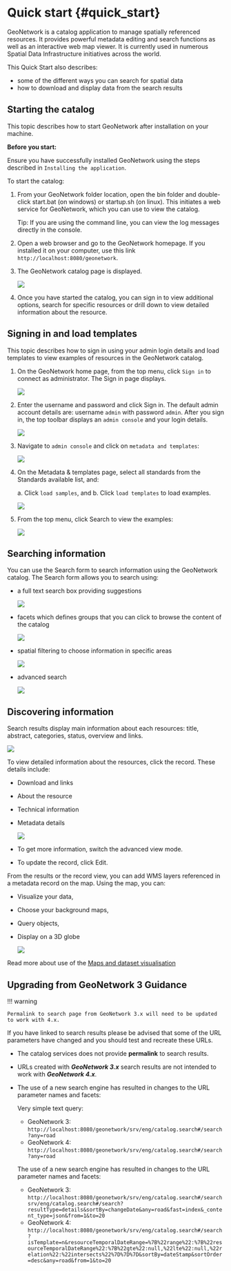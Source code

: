# Quick start {#quick_start}

GeoNetwork is a catalog application to manage spatially referenced resources. It provides powerful metadata editing and search functions as well as an interactive web map viewer. It is currently used in numerous Spatial Data Infrastructure initiatives across the world.

This Quick Start also describes:

-   some of the different ways you can search for spatial data
-   how to download and display data from the search results

## Starting the catalog

This topic describes how to start GeoNetwork after installation on your machine.

**Before you start:**

Ensure you have successfully installed GeoNetwork using the steps described in `Installing the application`.

To start the catalog:

1.  From your GeoNetwork folder location, open the bin folder and double-click start.bat (on windows) or startup.sh (on linux). This initiates a web service for GeoNetwork, which you can use to view the catalog.

    Tip: If you are using the command line, you can view the log messages directly in the console.

2.  Open a web browser and go to the GeoNetwork homepage. If you installed it on your computer, use this link ``http://localhost:8080/geonetwork``.

3.  The GeoNetwork catalog page is displayed.

    ![](../../install-guide/img/home-page.png)

4.  Once you have started the catalog, you can sign in to view additional options, search for specific resources or drill down to view detailed information about the resource.

## Signing in and load templates

This topic describes how to sign in using your admin login details and load templates to view examples of resources in the GeoNetwork catalog.

1.  On the GeoNetwork home page, from the top menu, click `Sign in` to connect as administrator. The Sign in page displays.

    ![](../../install-guide/img/signin.png)

2.  Enter the username and password and click Sign in. The default admin account details are: username `admin` with password `admin`. After you sign in, the top toolbar displays an `admin console` and your login details.

    ![](../../install-guide/img/identified-user.png)

3.  Navigate to `admin console` and click on `metadata and templates`:

    ![](../../install-guide/img/metadata-and-templates.png)

4.  On the Metadata & templates page, select all standards from the Standards available list, and:

    a.  Click `load samples`, and
    b.  Click `load templates` to load examples.

    ![](../../install-guide/img/templates.png)

5.  From the top menu, click Search to view the examples:

    ![](../../install-guide/img/once-samples-are-loaded.png)

## Searching information

You can use the Search form to search information using the GeoNetwork catalog. The Search form allows you to search using:

-   a full text search box providing suggestions

    ![](img/full-text.png)

-   facets which defines groups that you can click to browse the content of the catalog

    ![](img/facets.png)

-   spatial filtering to choose information in specific areas

    ![](img/spatial-filter.png)

-   advanced search

    ![](img/advanced.png)

## Discovering information

Search results display main information about each resources: title, abstract, categories, status, overview and links.

![](img/a-result.png)

To view detailed information about the resources, click the record. These details include:

-   Download and links

-   About the resource

-   Technical information

-   Metadata details

    ![](img/a-record.png)

-   To get more information, switch the advanced view mode.

-   To update the record, click Edit.

From the results or the record view, you can add WMS layers referenced in a metadata record on the map. Using the map, you can:

-   Visualize your data,

-   Choose your background maps,

-   Query objects,

-   Display on a 3D globe

    ![](img/map-africa-basin.png)

Read more about use of the [Maps and dataset visualisation](../map/index.md)

## Upgrading from GeoNetwork 3 Guidance
   
!!! warning

    Permalink to search page from GeoNetwork 3.x will need to be updated to work with 4.x. 

If you have linked to search results please be advised that some of the URL parameters have changed and you should test and recreate these URLs.

* The catalog services does not provide **permalink** to search results.
* URLs created with ***GeoNetwork 3.x*** search results are not intended to work with ***GeoNetwork 4.x***.

* The use of a new search engine has resulted in changes to the URL parameter names and facets:
  
  Very simple text query:
  
   * GeoNetwork 3: ``http://localhost:8080/geonetwork/srv/eng/catalog.search#/search?any=road``
   * GeoNetwork 4: ``http://localhost:8080/geonetwork/srv/eng/catalog.search#/search?any=road``

  The use of a new search engine has resulted in changes to the URL parameter names and facets:
   
   * GeoNetwork 3: ``http://localhost:8080/geonetwork/srv/eng/catalog.search#/searchsrv/eng/catalog.search#/search?resultType=details&sortBy=changeDate&any=road&fast=index&_content_type=json&from=1&to=20``
   * GeoNetwork 4: ``http://localhost:8080/geonetwork/srv/eng/catalog.search#/search?isTemplate=n&resourceTemporalDateRange=%7B%22range%22:%7B%22resourceTemporalDateRange%22:%7B%22gte%22:null,%22lte%22:null,%22relation%22:%22intersects%22%7D%7D%7D&sortBy=dateStamp&sortOrder=desc&any=road&from=1&to=20``
